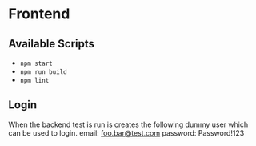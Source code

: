 # Frontend

## Available Scripts

* `npm start`
* `npm run build`
* `npm lint`

## Login

When the backend test is run is creates the following dummy user which can be used to login.
email: foo.bar@test.com
password: Password!123
